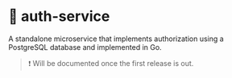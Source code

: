 # 🔐 auth-service
A standalone microservice that implements authorization using a PostgreSQL database and implemented in Go.

> ❗️ Will be documented once the first release is out.
